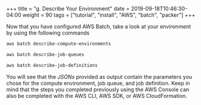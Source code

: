 +++
title = "g. Describe Your Environment"
date = 2019-09-18T10:46:30-04:00
weight = 90
tags = ["tutorial", "install", "AWS", "batch", "packer"]
+++

Now that you have configured AWS Batch, take a look at your environment by using the following commands

```bash
aws batch describe-compute-environments
```

```bash
aws batch describe-job-queues
```

```bash
aws batch describe-job-definitions
```

You will see that the *JSONs* provided as output contain the parameters you chose for the compute environment, job queue, and job definition. Keep in mind that the steps you completed previously using the AWS Console can also be completed with the AWS CLI, AWS SDK, or AWS CloudFormation.

